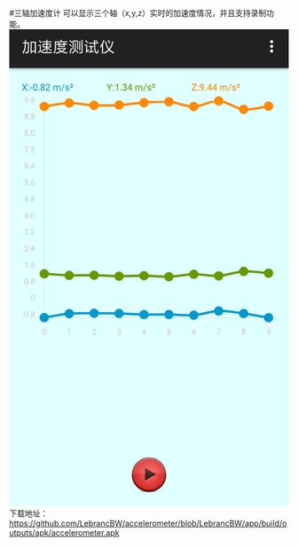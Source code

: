 #三轴加速度计
可以显示三个轴（x,y,z）实时的加速度情况，并且支持录制功能。
![](https://github.com/LebrancBW/accelerometer/blob/LebrancBW/img/preview.png)
下载地址：https://github.com/LebrancBW/accelerometer/blob/LebrancBW/app/build/outputs/apk/accelerometer.apk
